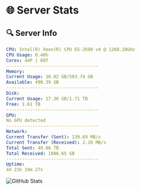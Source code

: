 # 🌐 Server Stats
## 🔍 Server Info
```yaml
CPU: Intel(R) Xeon(R) CPU E5-2699 v4 @ 1268.10GHz
CPU Usage: 0.40%
Cores: 44P | 88T
-----------------------------------
Memory:
Current Usage: 10.02 GB/503.74 GB
Available: 490.39 GB
-----------------------------------
Disk:
Current Usage: 17.36 GB/1.71 TB
Free: 1.61 TB
-----------------------------------
GPU:
No GPU detected
-----------------------------------
Network:
Current Transfer (Sent): 139.69 MB/s
Current Transfer (Received): 2.20 MB/s
Total Sent: 49.06 TB
Total Received: 1006.65 GB
-----------------------------------
Uptime:
4d 21h 19m 27s
```
![GitHub Stats](https://img.shields.io/badge/Updated-2025-02-12_20:02:45-blue)